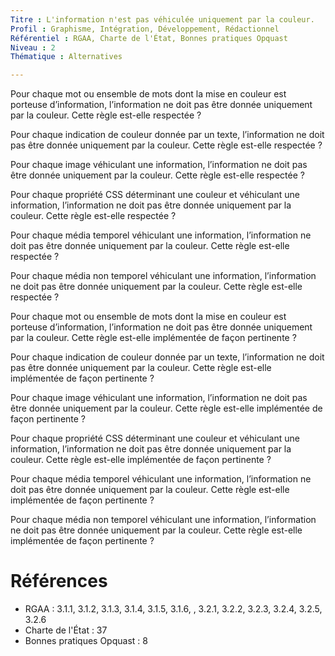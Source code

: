 ```yaml
---
Titre : L'information n'est pas véhiculée uniquement par la couleur.
Profil : Graphisme, Intégration, Développement, Rédactionnel
Référentiel : RGAA, Charte de l'État, Bonnes pratiques Opquast
Niveau : 2
Thématique : Alternatives

---
```

Pour chaque mot ou ensemble de mots dont la mise en couleur est porteuse d’information, l’information ne doit pas être donnée uniquement par la couleur. Cette règle est-elle respectée ?

Pour chaque indication de couleur donnée par un texte, l’information ne doit pas être donnée uniquement par la couleur. Cette règle est-elle respectée ?

Pour chaque image véhiculant une information, l’information ne doit pas être donnée uniquement par la couleur. Cette règle est-elle respectée ?

Pour chaque propriété CSS déterminant une couleur et véhiculant une information, l’information ne doit pas être donnée uniquement par la couleur. Cette règle est-elle respectée ?

Pour chaque média temporel véhiculant une information, l’information ne doit pas être donnée uniquement par la couleur. Cette règle est-elle respectée ?

Pour chaque média non temporel véhiculant une information, l’information ne doit pas être donnée uniquement par la couleur. Cette règle est-elle respectée ?

Pour chaque mot ou ensemble de mots dont la mise en couleur est porteuse d’information, l’information ne doit pas être donnée uniquement par la couleur. Cette règle est-elle implémentée de façon pertinente ?

Pour chaque indication de couleur donnée par un texte, l’information ne doit pas être donnée uniquement par la couleur. Cette règle est-elle implémentée de façon pertinente ?

Pour chaque image véhiculant une information, l’information ne doit pas être donnée uniquement par la couleur. Cette règle est-elle implémentée de façon pertinente ?

Pour chaque propriété CSS déterminant une couleur et véhiculant une information, l’information ne doit pas être donnée uniquement par la couleur. Cette règle est-elle implémentée de façon pertinente ?

Pour chaque média temporel véhiculant une information, l’information ne doit pas être donnée uniquement par la couleur. Cette règle est-elle implémentée de façon pertinente ?

Pour chaque média non temporel véhiculant une information, l’information ne doit pas être donnée uniquement par la couleur. Cette règle est-elle implémentée de façon pertinente ?

# Références

*   RGAA : 3.1.1, 3.1.2, 3.1.3, 3.1.4, 3.1.5, 3.1.6, , 3.2.1, 3.2.2, 3.2.3, 3.2.4, 3.2.5, 3.2.6
*   Charte de l'État : 37
*   Bonnes pratiques Opquast : 8